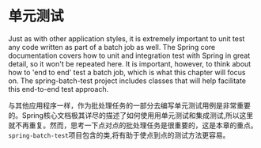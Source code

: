 # 单元测试
Just as with other application styles, it is extremely important to unit test any code written as part of a batch job as well. The Spring core documentation covers how to unit and integration test with Spring in great detail, so it won't be repeated here. It is important, however, to think about how to 'end to end' test a batch job, which is what this chapter will focus on. The spring-batch-test project includes classes that will help facilitate this end-to-end test approach.

与其他应用程序一样，作为批处理任务的一部分去编写单元测试用例是非常重要的。Spring核心文档极其详尽的描述了如何使用用单元测试和集成测试,所以这里就不再重复。然而，思考一下点对点的批处理任务是很重要的，这是本章的重点。<code>spring-batch-test</code>项目包含的类,将有助于使点到点的测试方法更容易。